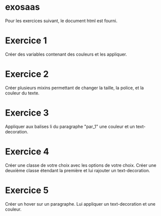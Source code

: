 # exosaas

Pour les exercices suivant, le document html est fourni.

# Exercice 1

Créer des variables contenant des couleurs et les appliquer.

# Exercice 2

Créer plusieurs mixins permettant de changer la taille, la police, et la couleur du texte.

# Exercice 3

Appliquer aux balises li du paragraphe "par_1" une couleur et un text-decoration.

# Exercice 4

Créer une classe de votre choix avec les options de votre choix. Créer une deuxième classe étendant la première et lui rajouter un text-decoration.

# Exercice 5

Créer un hover sur un paragraphe. Lui appliquer un text-decoration et une couleur.
